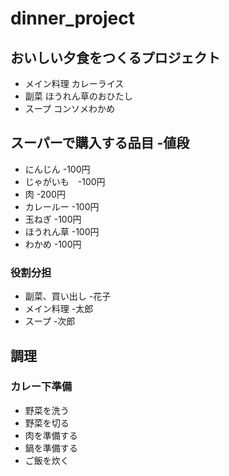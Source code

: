 # dinner_project
## おいしい夕食をつくるプロジェクト
- メイン料理 カレーライス
- 副菜 ほうれん草のおひたし
- スープ コンソメわかめ

## スーパーで購入する品目 -値段
- にんじん -100円
- じゃがいも　-100円
- 肉 -200円
- カレールー -100円
- 玉ねぎ -100円
- ほうれん草 -100円
- わかめ -100円

### 役割分担
- 副菜、買い出し -花子
- メイン料理 -太郎
- スープ -次郎

## 調理
### カレー下準備
- 野菜を洗う
- 野菜を切る
- 肉を準備する
- 鍋を準備する
- ご飯を炊く

